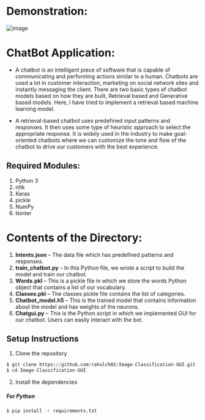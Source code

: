 # Demonstration:

![image](https://user-images.githubusercontent.com/73461681/185761262-6a049b51-fdde-4497-bccf-8772730404ea.png)


# ChatBot Application:

* A chatbot is an intelligent piece of software that is capable of communicating and performing actions similar to a human. Chatbots are used a lot in 
customer interaction, marketing on social network sites and instantly messaging the client. There are two basic types of chatbot models based on how 
they are built, Retrieval based and Generative based models. Here, I have tried to implement a retrieval based machine learning model.

* A retrieval-based chatbot uses predefined input patterns and responses. It then uses some type of heuristic approach to select the appropriate response. 
It is widely used in the industry to make goal-oriented chatbots where we can customize the tone and flow of the chatbot to drive our customers with the 
best experience.


## Required Modules:
1) Python 3
2) nltk
3) Keras
4) pickle
5) NumPy
6) tkinter


# Contents of the Directory:

1) **Intents.json** – The data file which has predefined patterns and responses.
2) **train_chatbot.py** – In this Python file, we wrote a script to build the model and train our chatbot.
3) **Words.pkl** – This is a pickle file in which we store the words Python object that contains a list of our vocabulary.
4) **Classes.pkl** – The classes pickle file contains the list of categories.
5) **Chatbot_model.h5** – This is the trained model that contains information about the model and has weights of the neurons.
6) **Chatgui.py** – This is the Python script in which we implemented GUI for our chatbot. Users can easily interact with the bot.


## Setup Instructions
1) Clone the repository
```python
$ git clone https://github.com/rahulch02/Image-Classification-GUI.git
$ cd Image-Classification-GUI
```

2) Install the dependencies
  ##### For Python
  ```bash
  $ pip install -r requirements.txt
  ```


